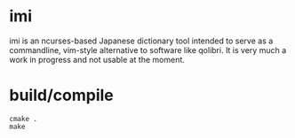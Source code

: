 # imi
imi is an ncurses-based Japanese dictionary tool intended to serve as a commandline, vim-style alternative to software like qolibri. It is very much a work in progress and not usable at the moment.

# build/compile
```
cmake .
make
```
